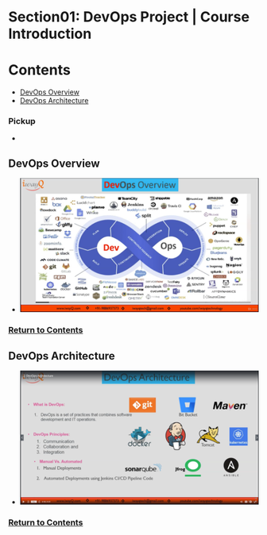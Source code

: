 # Section01: DevOps Project | Course Introduction

<a id = "contents">

# Contents
* [DevOps Overview](#Overview)
* [DevOps Architecture](#Architecture)

### Pickup
* 


<a id = "Overview">

## DevOps Overview
* ![Image](../src/images/Section01/init001.png)

### [Return to Contents](#contents)


<a id = "Architecture">

## DevOps Architecture
* ![Image](../src/images/Section01/archi001.png)

### [Return to Contents](#contents)